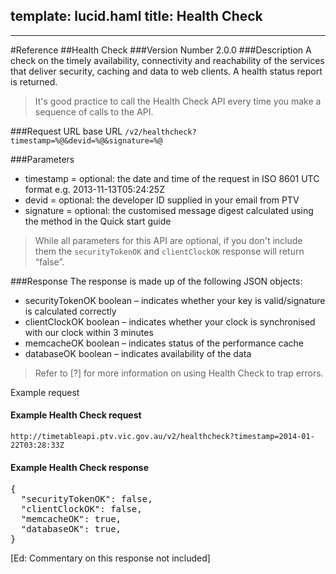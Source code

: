 template: lucid.haml
title: Health Check
---
---
#Reference
##Health Check
###Version Number
2.0.0
###Description
A check on the timely availability, connectivity and reachability of the services that deliver security, caching and data to web clients.  A health status report is returned.
  
>It's good practice to call the Health Check API every time you make a sequence of calls to the API.


###Request URL
base URL
<code>/v2/healthcheck?timestamp=%@&devid=%@&signature=%@</code>

###Parameters

* timestamp        =        optional: the date and time of the request in ISO 8601 UTC format e.g. 2013-11-13T05:24:25Z
* devid        =        optional: the developer ID supplied in your email from PTV
* signature        =        optional: the customised message digest calculated using the method in the Quick start guide

>While all parameters for this API are optional, if you don't include them the <code>securityTokenOK</code> and <code>clientClockOK</code> response will return “false”.


###Response
The response is made up of the following JSON objects: 

* securityTokenOK        boolean &ndash; indicates whether your key is valid/signature is calculated correctly
* clientClockOK        boolean &ndash; indicates whether your clock is synchronised with our clock within 3 minutes
* memcacheOK        boolean &ndash; indicates status of the performance cache
* databaseOK        boolean &ndash; indicates availability of the data

>Refer to [?] for more information on using Health Check to trap errors.
  

Example request <a href="#fig-example-healthcheck"></a>
<div id="fig-example-healthcheck">
<h4>Example Health Check request</h4>
<code>http://timetableapi.ptv.vic.gov.au/v2/healthcheck?timestamp=2014-01-22T03:28:33Z</code>

<h4>Example Health Check response</h4>
<pre>
{
  "securityTokenOK": false,  
  "clientClockOK": false,   
  "memcacheOK": true,     
  "databaseOK": true,  
} 
</pre>
[Ed: Commentary on this response not included]
</div>